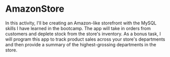 # AmazonStore
In this activity, I'll be creating an Amazon-like storefront with the MySQL skills I have learned in the bootcamp. The app will take in orders from customers and deplete stock from the store's inventory. As a bonus task, I will program this app to track product sales across your store's departments and then provide a summary of the highest-grossing departments in the store.
